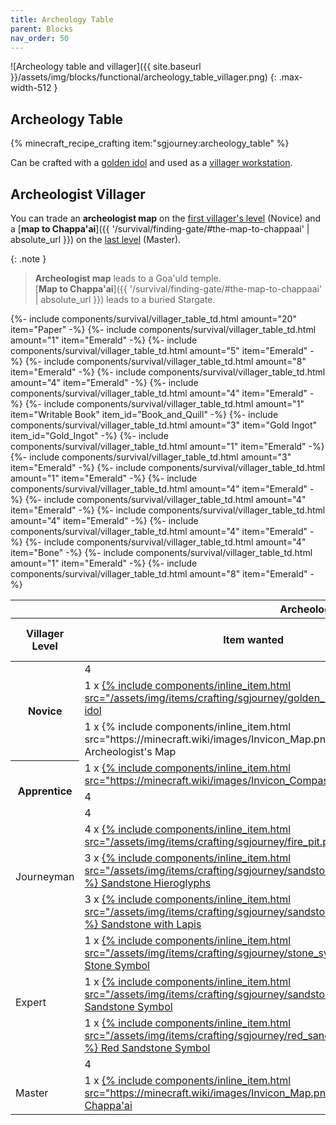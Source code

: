 ```yaml
---
title: Archeology Table
parent: Blocks
nav_order: 50
---
```


![Archeology table and villager]({{ site.baseurl }}/assets/img/blocks/functional/archeology_table_villager.png)
{: .max-width-512 }

## Archeology Table
{% minecraft_recipe_crafting item:"sgjourney:archeology_table" %}

Can be crafted with a [golden idol](/blocks/golden-idol/) and used as a [villager workstation](https://minecraft.wiki/w/Villager#Job_site_blocks).

## Archeologist Villager
You can trade an __archeologist map__ on the [first villager's level](https://minecraft.wiki/w/Trading#Level) (Novice)
and a [__map to Chappa'ai__]({{ '/survival/finding-gate/#the-map-to-chappaai' | absolute_url }}) on the [last level](https://minecraft.wiki/w/Trading#Level) (Master).

{: .note }
> __Archeologist map__ leads to a Goa'uld temple.  
> [__Map to Chappa'ai__]({{ '/survival/finding-gate/#the-map-to-chappaai' | absolute_url }}) leads to a buried Stargate.

[//]: # (a simple css limited only to this table to set image size)
<style>
.a-preserve-spaces a {
    white-space: preserve-spaces;
}

</style>

<table class="text-center a-preserve-spaces">
  <thead>
    <tr><th colspan="8">Archeologist</th></tr>
    <tr>
        <th>Villager Level</th>
        <th>Item wanted</th>
        <th>Item given</th>
        <th>Trades in stock</th>
        <th>Price multiplier</th>
        <th>Villager XP</th>
    </tr>
  </thead>
  <tbody>
    <tr>
      <th rowspan="3">Novice</th>
      {%- include components/survival/villager_table_td.html amount="20" item="Paper" -%}
      {%- include components/survival/villager_table_td.html amount="1" item="Emerald" -%}
      <td>4</td>
      <td>9%</td>
      <td>12</td>
    </tr>
    <tr>
      <td>1 x <a href="{{ '/blocks/golden-idol/' | absolute_url}}">{% include components/inline_item.html src="/assets/img/items/crafting/sgjourney/golden_idol.png" %} Golden idol</a></td>
      {%- include components/survival/villager_table_td.html amount="5" item="Emerald" -%}
      <td>4</td>
      <td>9%</td>
      <td>12</td>
    </tr>
    <tr>
      {%- include components/survival/villager_table_td.html amount="8" item="Emerald" -%}
      <td>1 x {% include components/inline_item.html src="https://minecraft.wiki/images/Invicon_Map.png" %} Archeologist's Map</td>
      <td>1</td>
      <td>-</td>
      <td>80</td>
    </tr>
    <tr>
      <th rowspan="3">Apprentice</th>
      {%- include components/survival/villager_table_td.html amount="4" item="Emerald" -%}
      <td>1 x <a href="https://minecraft.wiki/w/Compass">{% include components/inline_item.html src="https://minecraft.wiki/images/Invicon_Compass.gif" %} Compass</a></td>
      <td>4</td>
      <td>9%</td>
      <td>12</td>
    </tr>
    <tr>
      {%- include components/survival/villager_table_td.html amount="4" item="Emerald" -%}
      {%- include components/survival/villager_table_td.html amount="1" item="Writable Book" item_id="Book_and_Quill" -%}
      <td>4</td>
      <td>9%</td>
      <td>12</td>
    </tr>
    <tr>
      {%- include components/survival/villager_table_td.html amount="3" item="Gold Ingot" item_id="Gold_Ingot" -%}
      {%- include components/survival/villager_table_td.html amount="1" item="Emerald" -%}
      <td>4</td>
      <td>9%</td>
      <td>12</td>
    </tr>
    <tr>
      <td rowspan="3">Journeyman</td>
      {%- include components/survival/villager_table_td.html amount="3" item="Emerald" -%}
      <td>4 x <a href="{{ '/blocks/fire-pit/' | absolute_url}}">{% include components/inline_item.html src="/assets/img/items/crafting/sgjourney/fire_pit.png" %} Fire pit</a></td>
      <td>1</td>
      <td>9%</td>
      <td>12</td>
    </tr>
    <tr>
      <td>3 x <a href="{{ '/blocks/building-blocks/#sandstone-hieroglyphs' | absolute_url}}">{% include components/inline_item.html src="/assets/img/items/crafting/sgjourney/sandstone_hieroglyphs.png" %} Sandstone Hieroglyphs</a></td>
      {%- include components/survival/villager_table_td.html amount="1" item="Emerald" -%}
      <td>4</td>
      <td>9%</td>
      <td>12</td>
    </tr>
    <tr>
      {%- include components/survival/villager_table_td.html amount="4" item="Emerald" -%}
      <td>3 x <a href="{{ '/blocks/building-blocks/#sandstone-with-lapis' | absolute_url}}">{% include components/inline_item.html src="/assets/img/items/crafting/sgjourney/sandstone_with_lapis.png" %} Sandstone with Lapis</a></td>
      <td>4</td>
      <td>9%</td>
      <td>12</td>
    </tr>
    <tr>
      <td rowspan="4">Expert</td>
      {%- include components/survival/villager_table_td.html amount="4" item="Emerald" -%}
      <td>1 x <a href="{{ '/blocks/symbol-block' | absolute_url}}">{% include components/inline_item.html src="/assets/img/items/crafting/sgjourney/stone_symbol.png" %} Stone Symbol</a></td>
      <td>4</td>
      <td>9%</td>
      <td>12</td>
    </tr>
    <tr>
      {%- include components/survival/villager_table_td.html amount="4" item="Emerald" -%}
      <td>1 x <a href="{{ '/blocks/symbol-block' | absolute_url}}">{% include components/inline_item.html src="/assets/img/items/crafting/sgjourney/sandstone_symbol.png" %} Sandstone Symbol</a></td>
      <td>4</td>
      <td>9%</td>
      <td>12</td>
    </tr>
    <tr>
      {%- include components/survival/villager_table_td.html amount="4" item="Emerald" -%}
      <td>1 x <a href="{{ '/blocks/symbol-block' | absolute_url}}">{% include components/inline_item.html src="/assets/img/items/crafting/sgjourney/red_sandstone_symbol.png" %} Red Sandstone Symbol</a></td>
      <td>4</td>
      <td>9%</td>
      <td>12</td>
    </tr>
    <tr>
      {%- include components/survival/villager_table_td.html amount="4" item="Bone" -%}
      {%- include components/survival/villager_table_td.html amount="1" item="Emerald" -%}
      <td>4</td>
      <td>9%</td>
      <td>12</td>
    </tr>
    <tr>
      <td>Master</td>
      {%- include components/survival/villager_table_td.html amount="8" item="Emerald" -%}
      <td>1 x <a href="{{ '/survival/finding-gate/#the-map-to-chappaai' | absolute_url }}">{% include components/inline_item.html src="https://minecraft.wiki/images/Invicon_Map.png" %} Map to Chappa'ai</a></td>
      <td>1</td>
      <td>-</td>
      <td>80</td>
    </tr>
  </tbody>
</table>
